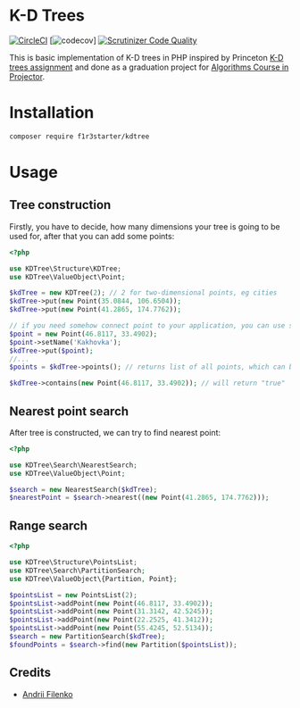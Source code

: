 # K-D Trees
[![CircleCI](https://circleci.com/gh/f1r3starter/kdtree.svg?style=svg)](https://circleci.com/gh/f1r3starter/kdtree)
[![codecov](https://codecov.io/gh/f1r3starter/kdtree/branch/master/graph/badge.svg)]
[![Scrutinizer Code Quality](https://scrutinizer-ci.com/g/f1r3starter/kdtree/badges/quality-score.png?b=master)](https://scrutinizer-ci.com/g/f1r3starter/kdtree/?branch=master)


This is basic implementation of K-D trees in PHP inspired by Princeton [K-D trees assignment](https://www.cs.princeton.edu/courses/archive/fall19/cos226/assignments/kdtree/specification.php) and done as a graduation project for [Algorithms Course in Projector](https://prjctr.com.ua/algorithms-base.html).


# Installation

```bash
composer require f1r3starter/kdtree
```

# Usage
## Tree construction

Firstly, you have to decide, how many dimensions your tree is going to be used for, after that you can add some points:
```php
<?php

use KDTree\Structure\KDTree;  
use KDTree\ValueObject\Point;

$kdTree = new KDTree(2); // 2 for two-dimensional points, eg cities
$kdTree->put(new Point(35.0844, 106.6504)); 
$kdTree->put(new Point(41.2865, 174.7762));

// if you need somehow connect point to your application, you can use setName method
$point = new Point(46.8117, 33.4902);
$point->setName('Kakhovka');
$kdTree->put($point);
//...
$points = $kdTree->points(); // returns list of all points, which can be iterated through

$kdTree->contains(new Point(46.8117, 33.4902)); // will return "true"
```

## Nearest point search

After tree is constructed, we can try to find nearest point:
```php
<?php

use KDTree\Search\NearestSearch;
use KDTree\ValueObject\Point;

$search = new NearestSearch($kdTree);
$nearestPoint = $search->nearest((new Point(41.2865, 174.7762)));
```

## Range search



```php
<?php

use KDTree\Structure\PointsList;
use KDTree\Search\PartitionSearch;
use KDTree\ValueObject\{Partition, Point};

$pointsList = new PointsList(2);  
$pointsList->addPoint(new Point(46.8117, 33.4902));  
$pointsList->addPoint(new Point(31.3142, 42.5245));  
$pointsList->addPoint(new Point(22.2525, 41.3412));  
$pointsList->addPoint(new Point(55.4245, 52.5134));  
$search = new PartitionSearch($kdTree);  
$foundPoints = $search->find(new Partition($pointsList));
```
  
## Credits

- [Andrii Filenko](https://github.com/f1r3starter)
